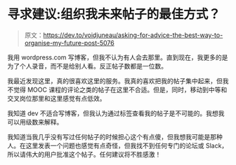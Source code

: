 # 寻求建议:组织我未来帖子的最佳方式？

> 原文：<https://dev.to/voidjuneau/asking-for-advice-the-best-way-to-organise-my-future-post-5076>

我用 wordpress.com 写博客，但我不认为有人会去那里。直到现在，我更多的是为了个人录音，而不是给别人看。反正帖子数都是一位数。

我最近发现这里，真的很喜欢这里的服务。我真的喜欢把我的帖子集中起来，但我不觉得 MOOC 课程的评论之类的帖子在这里不合适。但是，同时，移动到中等和交叉岗位那里和这里感觉有点低效。

我知道 dev 不适合写博客，但我认为通过标签查看我的帖子是不可能的。我想我可以用级数来解释。

我知道当我几乎没有写过任何帖子的时候担心这个有点傻，但我想我可能是那种人。在这里发表一个问题也感觉有点奇怪，但我找不到任何专门的论坛或 Slack，所以请伟大的用户批准这个帖子。任何建议将不胜感激！